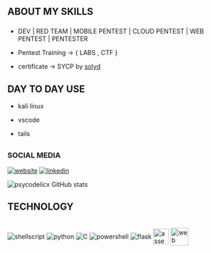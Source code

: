 ## ABOUT MY SKILLS
###

- DEV | RED TEAM | MOBILE PENTEST | CLOUD PENTEST | WEB PENTEST | PENTESTER

- Pentest Training -> { LABS , CTF }

- certificate -> SYCP by [solyd](https://solyd.com.br/)<br/>


## DAY TO DAY USE

- kali linux

- vscode

- tails
##
### SOCIAL MEDIA

[![website](https://img.shields.io/badge/website-000000?style=for-the-badge&logo=About.me&logoColor=white)](https://guns.lol/psycodelic)
[![linkedin](https://img.shields.io/badge/LinkedIn-0077B5?style=for-the-badge&logo=linkedin&logoColor=white)](https://www.linkedin.com/in/psycodelicx/)

![psycodelicx GitHub stats](https://github-readme-stats.vercel.app/api?username=psycodelicx&show_icons=true&theme=radical)

## TECHNOLOGY

<div style="display: inline_block"><br>
    <img align="center" alt="shellscript" src="https://img.shields.io/badge/Shell_Script-121011?style=for-the-badge&logo=gnu-bash&logoColor=white" />
    <img align="center" alt="python" src="https://img.shields.io/badge/Python-14354C?style=for-the-badge&logo=python&logoColor=white" />
    <img align="center" alt="C" src="https://img.shields.io/badge/C-00599C?style=for-the-badge&logo=c&logoColor=white" />
    <img align="center" alt="powershell" src="https://img.shields.io/badge/Powershell-2CA5E0?style=for-the-badge&logo=powershell&logoColor=white" />
    <img align="center" alt="flask" src="https://img.shields.io/badge/Flask-000000?style=for-the-badge&logo=flask&logoColor=white" />
    <img align="center" alt="assembly" src="https://computerlanguagesite.wordpress.com/wp-content/uploads/2022/09/asm.png?w=225" width="35px" />
    <img align="center" alt="web language" src="https://e7.pngegg.com/pngimages/862/677/png-clipart-brand-logo-front-end-web-development-front-and-back-ends-others-cdr-angle.png" width="40px"/>
</div><br/>
